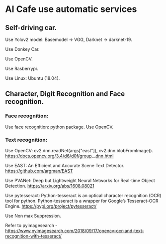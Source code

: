 # AI Cafe use automatic services

## Self-driving car.

Use Yolov2 model: Basemodel -> VGG, Darknet -> darknet-19.

Use Donkey Car.

Use OpenCV.

Use Rasberrypi.

Use Linux: Ubuntu (18.04).


## Character, Digit Recognition and Face recognition.

### Face recognition:
Use face recognition: python package.
Use OpenCV.


### Text recognition:
Use OpenCV: cv2.dnn.readNet(args["east"]), cv2.dnn.blobFromImage(). https://docs.opencv.org/3.4/d6/d0f/group__dnn.html

Use EAST: An Efficient and Accurate Scene Text Detector. https://github.com/argman/EAST

Use PVANet: Deep but Lightweight Neural Networks for Real-time Object Detection. https://arxiv.org/abs/1608.08021

Use pytesseract: Python-tesseract is an optical character recognition (OCR) tool for python. Python-tesseract is a wrapper for Google’s Tesseract-OCR Engine. https://pypi.org/project/pytesseract/

Use Non max Suppression.

Refer to pyimagesearch - https://www.pyimagesearch.com/2018/09/17/opencv-ocr-and-text-recognition-with-tesseract/



